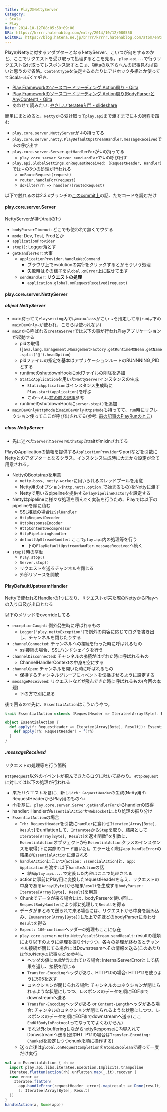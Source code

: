 ```yaml
---
Title: PlayのNettyServer
Category:
- Scala
- Play
Date: 2014-10-12T08:05:50+09:00
URL: https://krrrr.hatenablog.com/entry/2014/10/12/080550
EditURL: https://blog.hatena.ne.jp/krrrr/krrrr.hatenablog.com/atom/entry/8454420450068307076
---
```


PlayのNettyに対するアダプターとなるNettyServer、こいつが何をするのかと、ここでリクエストを受け取って処理するとこを見る。
`play.api...`で行うリクエスト受け取ってレスポンス返すとこは、Qiitaの以下らへんの記事見れば良いと思うので省略。`ContentType`を決定するあたりにアドホック多相とか使っててScalaっぽくて好き。

- [Play Frameworkのソースコードリーディング Action周り - Qiita](http://qiita.com/mtoyoshi/items/0679618fdfa710ded645)
- [Play Frameworkのソースコードリーディング Action周り(BodyParserとAnyContent) - Qiita](http://qiita.com/mtoyoshi/items/a5fcfb01a9bb56b2a492)
- あわせて読みたい: [やさしいIteratee入門 - slideshare](http://www.slideshare.net/TakashiKawachi/iteratee)

簡単にまとめると、`Netty`から受け取って`play.api`まで渡すまでに↓の過程を踏む

- `play.core.server.NettyServer`が↓の持ってる
- `play.core.server.netty.PlayDefaultUpstreamHandler.messageReceived`で↓の呼び出す
- `play.core.server.Server.getHandlerFor`が↓の持ってる
  - `play.core.server.Server.sendHandler`で↓の呼び出す
- `play.api.GlobalSettings.onRequestReceived: (RequestHeader, Handler)`では↓の3つの処理が行われる
  - `onRouteRequest(request)`
  - `router.handleFor(request)`
  - `doFilter(rh => handler)(routedRequest)`

以下で触れるのは2.3.xブランチの[このcommit上](https://github.com/playframework/playframework/tree/a5a11b9dc799d730713c3cbadf35a3e06f2b585b)の話、ただコードを読むだけ
<!-- more -->
#### play.core.server.Server
NettyServerが持つtraitの1つ

- `bodyParserTimeout`: どこでも使われて無くてウケる
- `mode`: Dev, Test, Prodとか
- `applicationProvider`
- `stop()`: Logger落とす
- `getHandlerFor`: 大事
  - `applicationProvider.handleWebCommand`
    - ブラウザ上でevolutionの実行をクリックするとかそういう処理
    - 失敗時はその様子を`Global.onError`上に載せて出す
  - `sendHandler`: __リクエストの処理__
    - `application.global.onRequestReceived(request)`

#### play.core.server.NettyServer
##### object NettyServer
- `main`持ってて`PlaySetting`内では`mainClass`がこいつを指定してる(`run`は下の`mainDevOnly~`が使われ、こちらは使われない)
- `main`から呼ばれる`createServer`では以下の事が行われPlayアプリケーションが起動する
  - pidの取得(`java.lang.management.ManagementFactory.getRuntimeMXBean.getName.split('@').headOption`)
  - pidファイルの指定を基本はアプリケーションルートのRUNNNING_PIDとする
  - runtimeのshutdownHookにpidファイルの削除を追加
  - `StaticApplication`を用いた`NettyServer`インスタンスの生成
    - `StaticApplication`はインスタンス生成時に`Play.start(application)`を呼ぶ
    - このへんは[前の前の記事](http://krrrr.hatenablog.com/entry/2014/10/03/235805)参考
  - runtimeのshutdownHookに`server.stop()`を追加
- `mainDevOnlyHttpMode`と`mainDevOnlyHttpsMode`も持ってて、`run`時にリフレクション使ってここが呼び出されてる(参考: [前の記事のPlayRunのとこ](http://krrrr.hatenablog.com/entry/2014/10/09/190017))

##### class NettyServer
- 先に述べた`Server`と`ServerWithStop`のtraitがmixinされてる

PlayのApplicationの情報を提供する`ApplicationProvider`やportなどを引数にNettyとのアダプターとなるクラス。インスタンス生成時に大まかな設定が全て用意される。

- NettyのBootstrapを用意
  - `netty-boss`、`netty-worker`に用いられるスレッドプールを用意
  - Netty用のオプション(`http.netty.option.`で始まるもの)をNettyに渡す
  - Nettyで用いるpipelineを提供する`PlayPipelineFactory`を設定する
- Nettyはpipelineに様々な処理を積んでく実装を行うため、Playでは以下のpipelineを順に積む
  - SSL接続の場合は`SslHandler`
  - `HttpRequestDecoder`
  - `HttpResponseEncoder`
  - `HttpContentDecompressor`
  - `HttpPipeliningHandler`
  - `defaultUpStreamHandler`: ここで`play.api`内の処理等を行う
    - 下の`PlayDefaultUpstreamHandler.messageReceived`へ続く
- `stop()`時の挙動
  - `Play.stop()`
  - `Server.stop()`
  - リクエストを送るチャンネルを閉じる
  - 外部リソースを開放

#### PlayDefaultUpstreamHandler
Nettyで使われるHandlerの1つになり、リクエストが来た際のNettyからPlayへの入り口及び出口となる

以下のメソッドをoverrideしてる

- `exceptionCaught`: 例外発生時に呼ばれるもの
  - `Logger("play.nettyException")`で例外の内容に応じてログを書き出し、チャンネルを閉じたりする
- `channelConnected`: チャンネルへの接続を行った時に呼ばれるもの
  - ssl接続の場合、SSLハンドシェイクを行う
- `channelDisconnected`: チャンネルの接続がはずれた時に呼ばれるもの
  - ChannelHandlerContextの中身を空にする
- `channelOpen`: チャンネルを開いた時に呼ばれるもの
  - 保持するチャンネルグループにイベントを伝播させるように設定する
- `messageReceiveed`: リクエストなどが飛んできた時に呼ばれるもの(今回の本題)
  - 下の方で別に見る

後で困るので先に、`EssentialAction`はこういうやつ。
```scala
trait EssentialAction extends (RequestHeader => Iteratee[Array[Byte], Result]) with Handler
```
```scala
object EssentialAction {
  def apply(f: RequestHeader => Iteratee[Array[Byte], Result]): EssentialAction = new EssentialAction {
    def apply(rh: RequestHeader) = f(rh)
  }
}
```

##### .messageReceived
リクエストの処理等を行う箇所

`HttpRequest`以外のイベントが飛んできたらログに吐いて終わり。`HttpRequest`に対しては以下の処理が行われる

- 来たリクエストを基に、新しい`rh: RequestHeader`の生成(Netty用のRequestHeaderからPlay用のものへ)
- rhを基に、`play.core.server.Server.getHandlerFor`からhandlerの取得
- handler: Handlerが`EssentialAction`か`Websocket`により処理の振り分け
- `EssentialAction`の場合
  - "`rh: RequestHeader`を引数に`handler`に食わせ`Iteratee[Array[Byte], Result]`をunflattenして、`Interatee`から`Step`を取り、結果として`Iteratee[Array[Byte], Result]`を返す関数"を引数に、`EssentialAction`オブジェクトから`EssentialAction`クラスのインスタンスを取得(下に実際のコード置いた)。エラー吐く際は`app.handleError`の結果が`EssentialAction`に渡される
  - `handleAction`にこいつ(`action: EssencialAction`)と、`app: Application`を渡す: 以下`handleAction`の話
    - 結局`play.api....`で定義した内容はここで処理される
  - actionに事前にPlay用に変換したrequestHeaderを与え、リクエストの中身である`Array[Byte]`から結果`Result`を生成する`bodyParser: Iteratee[Array[Byte], Result]`を用意
  - Chunkでデータが来る場合には、bodyParserを使い回し、`RequestBodyHandler`により順に処理して`Result`を得る
  - データがまとめて送られて来る場合には、リクエストから中身を読み込み、`Enumerator[Array[Byte]]`した上で先ほどのbodyParserに食わせ`Result`を得る
  - `Expect: 100-continue`ヘッダーの処理もここに存在
  - `play.core.server.netty.NettyResultStream.sendResult`: resultの種類により以下のように処理を振り分けつつ、各々の処理が終わるとチャンネル接続が閉じてる場合にはDownstreamへその情報を送る(このあたりは[他のNettyの記事](http://d.hatena.ne.jp/fatrow/20110208/netty)などを参考に)
    - ヘッダの値にnullが含まれている場合: InternalServerErrorとして結果を返し、接続を閉じる
    - `Transfer-Encoding`ヘッダがあり、HTTP1.0の場合: HTTP1.1を使うように505を返す
    - コネクションが閉じられる場合: チャンネルのコネクションが閉じられるような状態にしつつ、レスポンスのデータを順にEOFまでdownstreamへ送る
    - `Transfer-Encoding`ヘッダがある or `Content-Length`ヘッダがある場合: チャンネルのコネクションが閉じられるような状態にしつつ、レスポンスのデータを順にEOFまでdownstreamへ送る(ここ`EndOfBodyInProtocol`ってなっててよくわからん)
    - それ以外: bufferingしながらnettyResponseに内容入れてDonwstreamへ送る(途中HTTP1.1の場合は`Transfer-Encoding: Chunked`を設定しつつchunkを順に操作する)
  - 送った後は`global.onRequestCompletion`を`AtomicBoolean`で縛って一度だけ実行

```scala
val a = EssentialAction { rh =>
  import play.api.libs.iteratee.Execution.Implicits.trampoline
  Iteratee.flatten(action(rh).unflatten.map(_.it).recover {
  case error =>
    Iteratee.flatten(
      app.handleError(requestHeader, error).map(result => Done(result, Input.Empty))
      ): Iteratee[Array[Byte], Result]
  })
}
handleAction(a, Some(app))
```
